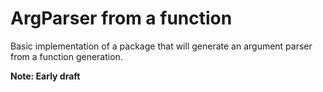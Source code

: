 # ArgParser from a function

Basic implementation of a package that will generate an argument parser from a function generation.

**Note: Early draft**
